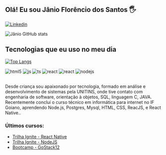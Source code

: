 ## Olá! Eu sou Jânio Florêncio dos Santos 🖐️

[![Linkedin](https://img.shields.io/badge/Linkedin-007ACC?style=for-the-badge&logo=youtube&logoColor=white)](https://www.linkedin.com/in/janio-flor%C3%AAncio-dos-santos-837a14164)



![Jânio GitHub stats](https://github-readme-stats.vercel.app/api?username=infojanio&show_icons=true&theme=dracula&count_private=true)

## Tecnologias que eu uso no meu dia

[![Top Langs](https://github-readme-stats.vercel.app/api/top-langs/?username=infojanio)](https://github.com/infojanio/github-readme-stats)

<div style="display: inline_block">
  <img align="center" alt="html5" src="https://img.shields.io/badge/HTML5-E34F26?style=for-the-badge&logo=html5&logoColor=white" />

  <img align="center" alt="js" src="https://img.shields.io/badge/JavaScript-F7DF1E?style=for-the-badge&logo=javascript&logoColor=black" />
  <img align="center" alt="ts" src="https://img.shields.io/badge/TypeScript-007ACC?style=for-the-badge&logo=typescript&logoColor=white" />
  <img align="center" alt="react" src="https://img.shields.io/badge/React-20232A?style=for-the-badge&logo=react&logoColor=61DAFB" />
   <img align="center" alt="react" src="https://img.shields.io/badge/React Native-20232A?style=for-the-badge&logo=react&logoColor=61DAFB" />
  <img align="center" alt="nodejs" src="https://img.shields.io/badge/Node.js-43853D?style=for-the-badge&logo=node.js&logoColor=white" />
</div><br/>

Desde criança sou apaixonado por tecnologia, formado em análise e desenvolvimento de sistemas pela
UNITINS, onde tive contato com engenharia de software, orientação à objetos, SQL, linguagem C, JAVA. Recentemente concluí o curso técnico em informática para internet no IF Goiano, aprendendo Node.js, Postgres, Mysql, HTML, CSS, ReacJS, e React Native..

### Últimos cursos:
- [Trilha Ignite - React Native](https://app.rocketseat.com.br/me/janio-florencio-dos-santos-1578261984)<br/>
- [Trilha Ignite - NodeJS](https://app.rocketseat.com.br/me/janio-florencio-dos-santos-1578261984)<br/>
- [Bootcamp - GoStack12](https://app.rocketseat.com.br/me/janio-florencio-dos-santos-1578261984)<br/>
